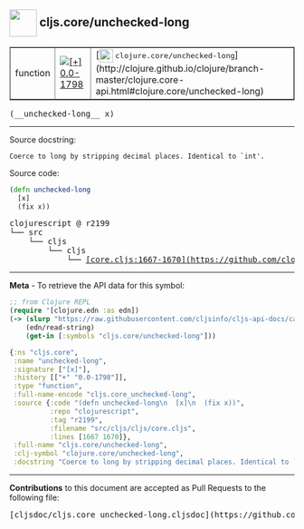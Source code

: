 ## <img width="48px" valign="middle" src="http://i.imgur.com/Hi20huC.png"> cljs.core/unchecked-long

 <table border="1">
<tr>

<td>function</td>
<td><a href="https://github.com/cljsinfo/cljs-api-docs/tree/0.0-1798"><img valign="middle" alt="[+] 0.0-1798" src="https://img.shields.io/badge/+-0.0--1798-lightgrey.svg"></a> </td>
<td>
[<img height="24px" valign="middle" src="http://i.imgur.com/1GjPKvB.png"> <samp>clojure.core/unchecked-long</samp>](http://clojure.github.io/clojure/branch-master/clojure.core-api.html#clojure.core/unchecked-long)
</td>
</tr>
</table>

 <samp>
(__unchecked-long__ x)<br>
</samp>

---




Source docstring:

```
Coerce to long by stripping decimal places. Identical to `int'.
```

Source code:

```clj
(defn unchecked-long
  [x]
  (fix x))
```

 <pre>
clojurescript @ r2199
└── src
    └── cljs
        └── cljs
            └── <ins>[core.cljs:1667-1670](https://github.com/clojure/clojurescript/blob/r2199/src/cljs/cljs/core.cljs#L1667-L1670)</ins>
</pre>


---

__Meta__ - To retrieve the API data for this symbol:

```clj
;; from Clojure REPL
(require '[clojure.edn :as edn])
(-> (slurp "https://raw.githubusercontent.com/cljsinfo/cljs-api-docs/catalog/cljs-api.edn")
    (edn/read-string)
    (get-in [:symbols "cljs.core/unchecked-long"]))
```

```clj
{:ns "cljs.core",
 :name "unchecked-long",
 :signature ["[x]"],
 :history [["+" "0.0-1798"]],
 :type "function",
 :full-name-encode "cljs.core_unchecked-long",
 :source {:code "(defn unchecked-long\n  [x]\n  (fix x))",
          :repo "clojurescript",
          :tag "r2199",
          :filename "src/cljs/cljs/core.cljs",
          :lines [1667 1670]},
 :full-name "cljs.core/unchecked-long",
 :clj-symbol "clojure.core/unchecked-long",
 :docstring "Coerce to long by stripping decimal places. Identical to `int'."}

```

---

__Contributions__ to this document are accepted as Pull Requests to the following file:

 <pre>
[cljsdoc/cljs.core_unchecked-long.cljsdoc](https://github.com/cljsinfo/cljs-api-docs/blob/master/cljsdoc/cljs.core_unchecked-long.cljsdoc)
</pre>

